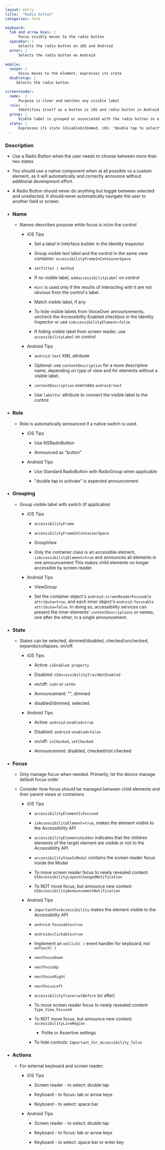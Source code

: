 ```yaml
---
layout: entry
title:  "Radio button"
categories: form

keyboard:
  tab and arrow keys: |
      Focus visibly moves to the radio button
  spacebar: |
      Selects the radio button on iOS and Android
  enter: |
      Selects the radio button on Android
        
mobile:
  swipe: |
      Focus moves to the element, expresses its state
  doubletap: |
     Selects the radio button

screenreader:
  name:  |
      Purpose is clear and matches any visible label
  role:  |
      Identifies itself as a button is iOS and radio button in Android
  group: |
      Visble label is grouped or associated with the radio button in a single swipe
  state: |
      Expresses its state (disabled/dimmed, iOS: "double tap to select" when unselected. Android: checked/not checked)
---
```




### **Description**

-   Use a Radio Button when the user needs to choose between more than two states
    
-   You should use a native component when at all possible vs a custom element, as it will automatically and correctly announce without additional development effort.
    
-   A Radio Button should never do anything but toggle between selected and unselected. It should never automatically navigate the user to another field or screen.
    
-   ### **Name**
    
    -   Names describes purpose while focus is in/on the control
        
        -   iOS Tips
            
            -   Set a label in Interface builder in the Identity Inspector
                
            -   Group visible text label and the control in the same view container: `accessibilityFrameInContainerSpace`
                
            -   `setTitle( ) method`
                
            -   If no visible label, use`accessibilityLabel` on control
                
            -   `Hint` is used only if the results of interacting with it are not obvious from the control's label.
                
            -   Match visible label, if any
                
            -   To hide visible labels from VoiceOver announcements, uncheck the Accessibility Enabled checkbox in the Identity Inspector or use `isAccessibilityElement=false`
                
            -   If hiding visible label from screen reader, use `accessibilityLabel` on control
                
        -   Android Tips
            
            -   `android:text` XML attribute
                
            -   Optional: use `contentDescription` for a more descriptive name, depending on type of view and for elements without a visible label.
                
            -   `contentDescription` overrides `android:text`
                
            -   Use `labelFor` attribute to connect the visible label to the control
                
            
-   ### **Role**
    
    -   Role is automatically announced if a native switch is used.
        
        -   iOS Tips
            
            -   Use NSRadioButton
                
            -   Announced as "button"
                
        -   Android Tips
            
            -   Use Standard RadioButton with RadioGroup when applicable
                
            -   "double tap to activate" is expected announcement
                

-   ### **Grouping**
    
    -   Group visible label with switch (if applicable)
        
        -   iOS Tips
            
            -   `accessibilityFrame`
                
            -   `accessibilityFrameInContainerSpace`
                
            -   GroupView
                
            -   Only the container class is an accessible element, `isAccessibilityElement=true` and announces all elements in one announcement This makes child elements no longer accessible by screen reader.
                
        -   Android Tips
            
            -   ViewGroup
                
            -   Set the container object's `android:screenReaderFocusable attribute=true`, and each inner object's `android:focusable attribute=false`. In doing so, accessibility services can present the inner elements' `contentDescriptions` or names, one after the other, in a single announcement.
                
    
-   ### **State**
    
    -   States can be selected, dimmed/disabled, checked/unchecked, expands/collapses, on/off.
        
        -   iOS Tips
            
            -   Active: `isEnabled property`
                
            -   Disabled: `UIAccessibilityTraitNotEnabled`
                
            -   on/off: `isOn` or `setOn`
                
            -   Announcement: "", dimmed
                
            -   disabled/dimmed, selected.
                
        -   Android Tips
            
            -   Active: `android:enabled=true`
                
            -   Disabled: `android:enabled=false`
                
            -   on/off: `isChecked`, `setChecked`
                
            -   Announcement: disabled, checked/not checked
                

-   ### **Focus**
    
    -   Only manage focus when needed. Primarily, let the device manage default focus order
        
    -   Consider how focus should be managed between child elements and their parent views or containers
        
        -   iOS Tips
            
            -   `accessibilityElementIsFocused`
                
            -   `isAccessibilityElement=true`, makes the element visible to the Accessibility API
                
            -   `accessibilityElementsHidden` indicates that the children elements of the target element are visible or not to the Accessibility API
                
            -   `accessibilityViewIsModal` contains the screen reader focus inside the Modal
                
            -   To move screen reader focus to newly revealed content: `UIAccessibilityLayoutChangedNotification`
                
            -   To NOT move focus, but announce new content: `UIAccessibilityAnnouncementNotification`
                
        -   Android Tips
            
            -   `importantForAccessibility` makes the element visible to the Accessibility API
                
            -   `android:focusable=true`
                
            -   `android=clickable=true`
                
            -   Implement an `onClick( )` event handler for keyboard, not `onTouch( )`
                
            -   `nextFocusDown`
                
            -   `nextFocusUp`
                
            -   `nextFocusRight`
                
            -   `nextFocusLeft`
                
            -   `accessibilityTraversalBefore` (or after)
                
            -   To move screen reader focus to newly revealed content: `Type_View_Focused`
                
            -   To NOT move focus, but announce new content: `accessibilityLiveRegion`
                
                -   Polite or Assertive settings
                    
            -   To hide controls: `Important_For_Accessibility_false`
                

-   ### **Actions**
    
    -   For external keyboard and screen reader:
        
        -   iOS Tips
            
            -   Screen reader - to select: double tap
                
            -   Keyboard - to focus: tab or arrow keys
                
            -   Keyboard - to select: space bar
                
        -   Android Tips
            
            -   Screen reader - to select: double tap
                
            -   Keyboard - to focus: tab or arrow keys
                
            -   Keyboard - to select: space bar or enter key
